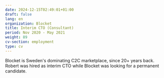```yaml
---
date: 2024-12-15T02:49:01+01:00
draft: false
lang: en
organization: Blocket
title: Interim CTO (Consultant)
period: Nov 2020 - May 2021
weight: 89
cv-section: employment
type: cv
---
```


Blocket is Sweden's dominating C2C marketplace, since 20+ years back. Robert was hired as interim CTO while Blocket was looking for a permanent candidate.
